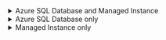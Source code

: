 <details>
  <summary>Azure SQL Database and Managed Instance</summary>

# Azure SQL Database and Managed Instance

- [High availability documentation](https://docs.microsoft.com/en-us/azure/azure-sql/database/high-availability-sla#basic-standard-and-general-purpose-service-tier-locally-redundant-availability)

## Known issues to design around

January 2021: 
- General Purpose with zone redundant enabled
      - > 80 vCores is a problem
      - Databases > 1TB are a problem

## SLAs, RTOs, and RPOs

In November, 2020, Microsoft moved the Managed Instance SLAs into a separate SLA
- [SLAs for Azure SQL Database](https://azure.microsoft.com/en-us/support/legal/sla/sql-database/v1_5/)
- [SLAs for Azure SQL Database Managed Instance](https://azure.microsoft.com/en-us/support/legal/sla/azure-sql-sql-managed-instance/v1_0/)

### Azure SQL Database SLA, RTO, RPO

As of January, 2021, the SLAs and RPO/RTO times are:
- Uptime: SLA of 99.995% - Business Critical configured also to be zone redundant
- Uptime: SLA of 99.99% - Business Critical but not zone redundant
- Uptime: SLA of 99.95% - Hyperscale with one replica
- Uptime: SLA of 99.90% - Hyperscale with zero replicas

- RPO: 5 seconds - Business Critical with geo-replication
- RPO: 30 seconds - Business Critical without geo-replication
- RTO: 30 seconds - Business Critical with Geo-replication

### Azure SQL Database Managed Instance SLA, RTO, RPO
- As of January, 2021, the SLAs and RPO/RTO times are:
      - Uptime: SLA of 99.99% - Business Critical and General Purpose
      - RPO: None
      - RTO: None
   
## How failover and unplanned downtime is handled 

From [the docs](https://docs.microsoft.com/en-us/azure/azure-sql/database/high-availability-sla#basic-standard-and-general-purpose-service-tier-locally-redundant-availability): 
- **Failures should be so small that your app / you will not likely notice** - "When the underlying database in Azure SQL Database is patched or fails over, the downtime is not noticeable if you employ retry logic in your app. SQL Database and SQL Managed Instance can quickly recover even in the most critical circumstances ensuring that your data is always available."
- **Committed data will never be lost** - "The high availability solution is designed to ensure that committed data is never lost due to failures, that maintenance operations do not affect your workload, and that the database will not be a single point of failure in your software architecture. There are no maintenance windows or downtimes that should require you to stop the workload while the database is upgraded or maintained."

## The two Azure SQL Architecture Models

### "Standard availability" model

- Architecture Principal: separation of compute and storage increases reliability and availability
- Best for: budget-oriented business applications that can tolerate some performance degradation during maintenance activities
- Used by: Basic, Standard, and General Purpose pricing tiers

The standard availability model includes two layers:
- A stateless compute layer that runs the `sqlservr.exe` process and contains only transient and cached data, such as TempDB, model databases on the attached SSD, and plan cache, buffer pool, and columnstore pool in memory. This stateless node is operated by Azure Service Fabric that initializes `sqlservr.exe`, controls health of the node, and performs failover to another node if necessary
- A stateful data layer with the database files (.mdf/.ldf) that are stored in Azure Blob storage. Azure blob storage has built-in data availability and redundancy feature. It guarantees that every record in the log file or page in the data file will be preserved even if `sqlservr.exe` process crashes

How upgrades and failover are handled : "Whenever the database engine or the operating system is upgraded, or a failure is detected, Azure Service Fabric will move the stateless `sqlservr.exe` process to another stateless compute node with sufficient free capacity. Data in Azure Blob storage is not affected by the move, and the data/log files are attached to the newly initialized sqlservr.exe process. This process guarantees 99.99% availability, but a heavy workload **may experience some performance degradation during the transition** since the new `sqlservr.exe` process starts with cold cache."

### "Premium availability" model

- Architecture Principal: a cluster of database engine processes with voting by quorum offers the highest possible protection
- Best for: mission critical applications with high IO performance, high transaction rate and guarantees minimal performance impact to your workload during maintenance activities.
- Used by: Business Critical pricing tier

Azure SQL Database and SQL Managed Instance both run on the latest stable version of the SQL Server database engine and Windows operating system, and most users would not notice that upgrades are performed continuously

## Pricing tiers (Basic, Standard, General Purpose, Business Critical)

- Basic, Standard, and General Purpose use the Standard Availability model
- Business Critical uses the Premium Availability model

### Basic and Standard

Basic and Standard pricing tiers deploy their "behind the scenes VMs" to the same Azure Region
- Data and files are stored in **LRS** (locally redundant storage)
- Backups are stored in RA-GRS storage

![x](https://i.imgur.com/h2OnPem.png)

When a failure or upgrade occurs, Azure Service Fabric moves the stateless "head of the application" (a.k.a. `sqlservr.exe`) to another stateless compute node that has free capacity. The data stored in Azure Blob Storage is not affected. This architecture achieves a 99.99% SLA. There will likely be performance loss during startup of the new SQL node due to a cold cache however.

### General Purpose

General Purpose still uses the Standard Availability model but introduces zone redundant nodes for the backend cluster. This offers additional protections against catastrophic failures such as datacenter loss.
- Data and files are stored in **ZRS PFS** (zone redundant storage using an Azure Premium File Share)
- With ZRS, data and log files are copied synchronously and in real-time across 3 physically separated Azure availability zones
- Backups are stored in RA-GRS storage

![x](https://i.imgur.com/svF0RKV.png)

### Auto-Failover Groups

- Azure SQL Database and Managed Instance
- Group databases into a failover group
- Built leveraging same Always On tech (i.e. streams the transaction log from primary to secondaries)
- Secondaries are readable
- Only support one secondary server/instance 
- Secondary must be in a different region
- Uses a **Read/Write Failover Policy** - if "Automatic", then failover is auto-handled
- Each database can have a **Read/Write grace period in hours**
- You can set the failover grace period per database failover group

[Microsoft docs](https://docs.microsoft.com/en-us/azure/azure-sql/database/auto-failover-group-overview?tabs=azure-powershell)

</details>


<details>
  <summary>Azure SQL Database only</summary>

# Azure SQL Database only

## Terms

### Active Geo-Replication ### 

[Microsoft docs](https://docs.microsoft.com/en-us/azure/azure-sql/database/active-geo-replication-overview)

>> Active geo-replication allows you to create readable secondary databases of individual databases on a server in the same or different data center (region)

- Only for Azure SQL Database; not for Managed Instance
- Up to four secondaries possible
- Those secondaries can be "same region", "different regions", or whatever
- Secondaries can be used for read-only queries

#### How Failover Works with Active Geo-Replication ####

- Application or a user can initiate a manual failover
- After failover, the new primary has a different connection endpoint
- When failover is activated to one of the secondary databases, all other secondaries are automatically linked to the new primary

#### How it works behind the scenes #### 

Built on top of Always On and works in a similar way by streaming the transaction log from primary to secondaries. This is not the same as transactional replication which only replicates `INSERT / UPDATE / DELETE`
- Asynchronous commit on the readable secondaries
- Secondaries use `snapshot isolation`
- This scenario means that there might be a lag at the secondaries but there will never be a partial commit shown 
- If you need to guarantee that a change has been synched before a failover, you can do **forced synchronization** using [sp_wait_for_database_copy_sync](https://docs.microsoft.com/en-us/sql/relational-databases/system-stored-procedures/active-geo-replication-sp-wait-for-database-copy-sync?view=sql-server-ver15)
- You can monitor sync progress using [sys.dm_geo_replication_link_status](https://docs.microsoft.com/en-us/sql/relational-databases/system-dynamic-management-views/sys-dm-geo-replication-link-status-azure-sql-database?view=azuresqldb-current)

#### Misc ####

- If there is a network failure between two regions, Azure will retry every 10 seconds

![x](https://i.imgur.com/HqCRF4s.png)

## Scenarios

**Scenario: Want 2 readable copies of DB + survive data center failure. How?**
1. General Purpose tier
2. Select "Yes" for "Would you like to make this database zone redundant?"
3. Enable `active geo replication` (https://docs.microsoft.com/en-us/azure/azure-sql/database/active-geo-replication-overview)

![x](https://i.imgur.com/usZCZ4h.png)

</details>

<details>
  <summary>Managed Instance only</summary>

# Managed Instance only

## Terms

</details>
